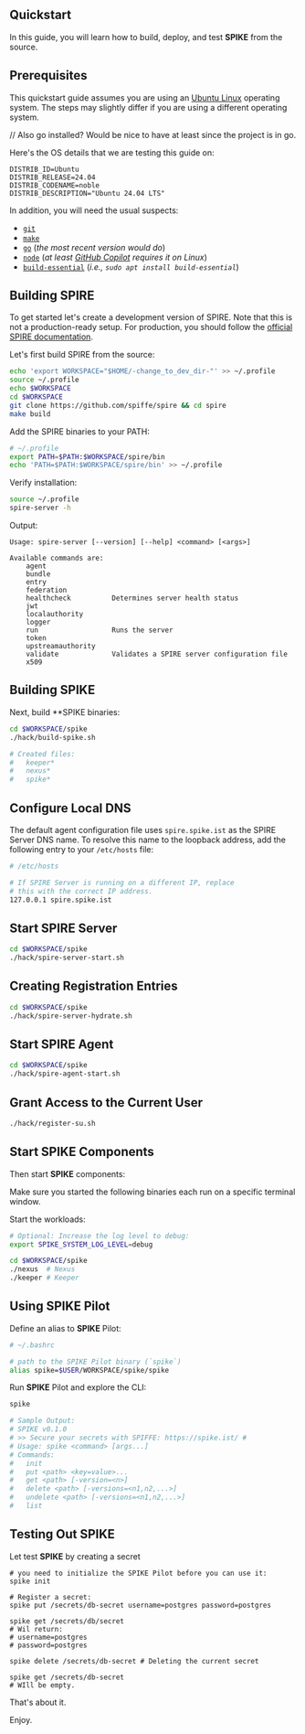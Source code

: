 ## Quickstart

In this guide, you will learn how to build, deploy, and test **SPIKE** from the 
source.

## Prerequisites

This quickstart guide assumes you are using an [Ubuntu Linux][ubuntu] operating 
system. The steps may slightly differ if you are using a different operating 
system.

// Also go installed? Would be nice to have at least since the project is in go.

[ubuntu]: https://ubuntu.com/

Here's the OS details that we are testing this guide on:

```text
DISTRIB_ID=Ubuntu
DISTRIB_RELEASE=24.04
DISTRIB_CODENAME=noble
DISTRIB_DESCRIPTION="Ubuntu 24.04 LTS"
```

In addition, you will need the usual suspects:

* [`git`](https://git-scm.com/)
* [`make`](https://www.gnu.org/software/make/)
* [`go`](https://go.dev/) (*the most recent version would do*)
* [`node`](https://nodejs.org) (*at least [GitHub Copilot][copilot] requires it on Linux*)
* [`build-essential`](https://packages.ubuntu.com/hirsute/build-essential)
  (*i.e., `sudo apt install build-essential`*)

[copilot]: https://copilot.github.com/ "GitHub Copilot"

## Building SPIRE

To get started let's create a development version of SPIRE. Note that this is
not a production-ready setup. For production, you should follow the 
[official SPIRE documentation][spire-prod].

[spire-prod]: https://spiffe.io/docs/latest/deploying/configuring/

Let's first build SPIRE from the source:

```bash
echo 'export WORKSPACE="$HOME/-change_to_dev_dir-"' >> ~/.profile
source ~/.profile
echo $WORKSPACE
cd $WORKSPACE
git clone https://github.com/spiffe/spire && cd spire
make build
```

Add the SPIRE binaries to your PATH:

```bash
# ~/.profile
export PATH=$PATH:$WORKSPACE/spire/bin
echo 'PATH=$PATH:$WORKSPACE/spire/bin' >> ~/.profile
```

Verify installation:

```bash 
source ~/.profile
spire-server -h
```

Output:

```text
Usage: spire-server [--version] [--help] <command> [<args>]

Available commands are:
    agent                
    bundle               
    entry                
    federation           
    healthcheck          Determines server health status
    jwt                  
    localauthority       
    logger               
    run                  Runs the server
    token                
    upstreamauthority    
    validate             Validates a SPIRE server configuration file
    x509  
```

## Building SPIKE

Next, build **SPIKE binaries:

```bash
cd $WORKSPACE/spike
./hack/build-spike.sh

# Created files:
#   keeper*
#   nexus*
#   spike*
```

## Configure Local DNS

The default agent configuration file uses `spire.spike.ist` as the SPIRE Server
DNS name. To resolve this name to the loopback address, add the following entry
to your `/etc/hosts` file:

```bash
# /etc/hosts

# If SPIRE Server is running on a different IP, replace
# this with the correct IP address.
127.0.0.1 spire.spike.ist
```

## Start SPIRE Server

```bash
cd $WORKSPACE/spike
./hack/spire-server-start.sh
```

## Creating Registration Entries

```bash
cd $WORKSPACE/spike
./hack/spire-server-hydrate.sh
```

## Start SPIRE Agent

```bash
cd $WORKSPACE/spike
./hack/spire-agent-start.sh
```

## Grant Access to the Current User

```bash
./hack/register-su.sh
```

## Start SPIKE Components

Then start **SPIKE** components:

Make sure you started the following binaries each run on a specific terminal 
window.

Start the workloads:

```bash
# Optional: Increase the log level to debug:
export SPIKE_SYSTEM_LOG_LEVEL=debug

cd $WORKSPACE/spike
./nexus  # Nexus
./keeper # Keeper
```

## Using SPIKE Pilot

Define an alias to **SPIKE** Pilot:

```bash
# ~/.bashrc

# path to the SPIKE Pilot binary (`spike`)
alias spike=$USER/WORKSPACE/spike/spike
```

Run **SPIKE** Pilot and explore the CLI:

```bash
spike

# Sample Output:
# SPIKE v0.1.0
# >> Secure your secrets with SPIFFE: https://spike.ist/ #
# Usage: spike <command> [args...]
# Commands:
#   init
#   put <path> <key=value>...
#   get <path> [-version=<n>]
#   delete <path> [-versions=<n1,n2,...>]
#   undelete <path> [-versions=<n1,n2,...>]
#   list
```

## Testing Out SPIKE

Let test **SPIKE** by creating a secret

```text
# you need to initialize the SPIKE Pilot before you can use it:
spike init

# Register a secret:
spike put /secrets/db-secret username=postgres password=postgres

spike get /secrets/db/secret 
# Wil return:
# username=postgres 
# password=postgres

spike delete /secrets/db-secret # Deleting the current secret

spike get /secrets/db-secret 
# WIll be empty.
```

That's about it.

Enjoy.
